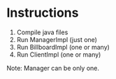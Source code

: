 # Instructions

1. Compile java files
2. Run ManagerImpl (just one)
3. Run BillboardImpl (one or many)
4. Run ClientImpl (one or many)

  Note: Manager can be only one.
